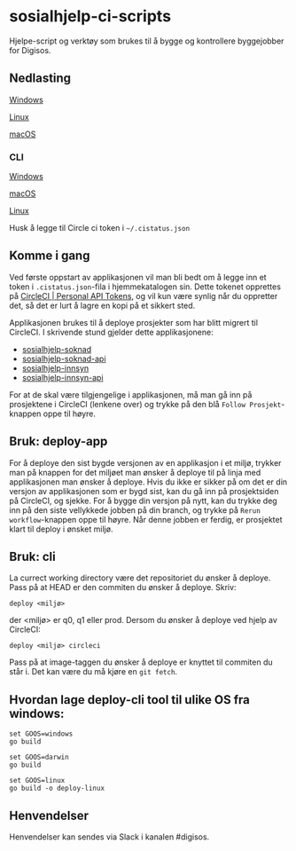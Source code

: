 # sosialhjelp-ci-scripts
Hjelpe-script og verktøy som brukes til å bygge og kontrollere byggejobber for Digisos.

## Nedlasting
[Windows](https://github.com/navikt/sosialhjelp-ci/raw/master/cistatus/release/cistatus.exe)

[Linux](https://github.com/navikt/sosialhjelp-ci/raw/master/cistatus/release/linux.tar.gz)

[macOS](https://github.com/navikt/sosialhjelp-ci/raw/master/cistatus/release/osx.tar.gz)

### CLI

[Windows](https://github.com/navikt/sosialhjelp-ci/raw/master/deploy/deploy.exe)

[macOS](https://github.com/navikt/sosialhjelp-ci/raw/master/deploy/deploy)

[Linux](https://github.com/navikt/sosialhjelp-ci/raw/master/deploy/deploy-linux)

Husk å legge til Circle ci token i `~/.cistatus.json`

## Komme i gang

Ved første oppstart av applikasjonen vil man bli bedt om å legge inn et token i `.cistatus.json`-fila
i hjemmekatalogen sin. Dette tokenet opprettes på [CircleCI | Personal API Tokens](https://circleci.com/account/api),
og vil kun være synlig når du oppretter det, så det er lurt å lagre en kopi på et sikkert sted.

Applikasjonen brukes til å deploye prosjekter som har blitt migrert til CircleCI. I skrivende stund
gjelder dette applikasjonene:
- [sosialhjelp-soknad](https://circleci.com/gh/navikt/sosialhjelp-soknad)
- [sosialhjelp-soknad-api](https://circleci.com/gh/navikt/sosialhjelp-soknad-api)
- [sosialhjelp-innsyn](https://circleci.com/gh/navikt/sosialhjelp-innsyn)
- [sosialhjelp-innsyn-api](https://circleci.com/gh/navikt/sosialhjelp-innsyn-api)

For at de skal være tilgjengelige i applikasjonen, må man gå inn på prosjektene i CircleCI (lenkene over)
og trykke på den blå `Follow Prosjekt`-knappen oppe til høyre.

## Bruk: deploy-app

For å deploye den sist bygde versjonen av en applikasjon i et miljø, trykker man på knappen for det
miljøet man ønsker å deploye til på linja med applikasjonen man ønsker å deploye. Hvis du ikke er sikker
på om det er din versjon av applikasjonen som er bygd sist, kan du gå inn på prosjektsiden på CircleCI,
og sjekke. For å bygge din versjon på nytt, kan du trykke deg inn på den siste vellykkede jobben på din branch,
og trykke på `Rerun workflow`-knappen oppe til høyre. Når denne jobben er ferdig, er prosjektet klart
til deploy i ønsket miljø.

## Bruk: cli
La currect working directory være det repositoriet du ønsker å deploye. Pass på at HEAD er den commiten du 
ønsker å deploye. Skriv:

`deploy <miljø>`

der <miljø> er q0, q1 eller prod.
Dersom du ønsker å deploye ved hjelp av CircleCI: 

`deploy <miljø> circleci`
 
Pass på at image-taggen du ønsker å deploye er knyttet til commiten du står i. Det kan være du må kjøre en `git fetch`.

## Hvordan lage deploy-cli tool til ulike OS fra windows: 
```
set GOOS=windows
go build
```
```
set GOOS=darwin
go build 
```
```
set GOOS=linux
go build -o deploy-linux
```

## Henvendelser
Henvendelser kan sendes via Slack i kanalen #digisos.
